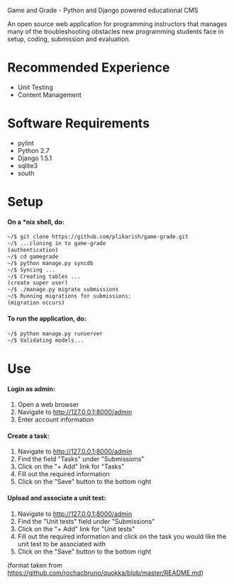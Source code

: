 Game and Grade - Python and Django powered educational CMS

An open source web application for programming instructors that manages many of the troubleshooting obstacles new programming students face in setup, coding, submission and evaluation.

Recommended Experience
======================
- Unit Testing
- Content Management


Software Requirements
=====================
- pylint
- Python 2.7
- Django 1.5.1
- sqlite3
- south 


Setup
=====

#### On a *nix shell, do:

```bash
~/$ git clone https://github.com/plikarish/game-grade.git
~/$ ...cloning in to game-grade
(authentication)
~/$ cd gamegrade
~/$ python manage.py syncdb
~/$ Syncing ...
~/$ Creating tables ...
(create super user)
~/$ ./manage.py migrate submissions
~/$ Running migrations for submissions:
(migration occurs)
```
#### To run the application, do:

```bash
~/$ python manage.py runserver
~/$ Validating models...
```

Use
===

#### Login as admin:
1. Open a web browser
2. Navigate to http://127.0.0.1:8000/admin
3. Enter account information

#### Create a task:
1. Navigate to http://127.0.0.1:8000/admin
2. Find the field "Tasks" under "Submissions"
3. Click on the "+ Add" link for "Tasks"
4. Fill out the required information
5. Click on the "Save" button to the bottom right

#### Upload and associate a unit test:
1. Navigate to http://127.0.0.1:8000/admin
2. Find the "Unit tests" field under "Submissions"
3. Click on the "+ Add" link for "Unit tests"
4. Fill out the required information and click on the task you would like the unit test to be associated with
5. Click on the "Save" button to the bottom right


(format taken from https://github.com/rochacbruno/quokka/blob/master/README.md)
